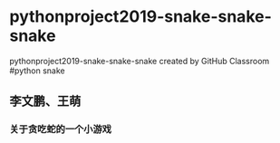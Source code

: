 # pythonproject2019-snake-snake-snake
pythonproject2019-snake-snake-snake created by GitHub Classroom
#python snake
## 李文鹏、王萌
### 关于贪吃蛇的一个小游戏

